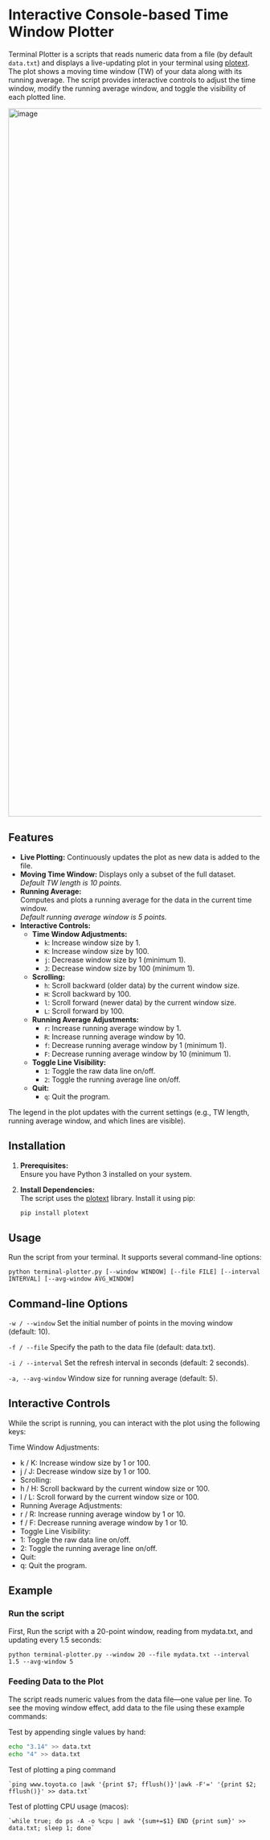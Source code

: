 # Interactive Console-based Time Window Plotter

Terminal Plotter is a scripts that reads numeric data from a file (by default `data.txt`) and displays a live-updating plot in your terminal using [plotext](https://pypi.org/project/plotext/). The plot shows a moving time window (TW) of your data along with its running average. The script provides interactive controls to adjust the time window, modify the running average window, and toggle the visibility of each plotted line.

<img width="1408" alt="image" src="https://github.com/user-attachments/assets/fd7218a5-e979-43ab-bbec-5e0be94a39b5" />

## Features

- **Live Plotting:** Continuously updates the plot as new data is added to the file.
- **Moving Time Window:** Displays only a subset of the full dataset.  
  *Default TW length is 10 points.*
- **Running Average:**  
  Computes and plots a running average for the data in the current time window.  
  *Default running average window is 5 points.*
- **Interactive Controls:**
  - **Time Window Adjustments:**
    - `k`: Increase window size by 1.
    - `K`: Increase window size by 100.
    - `j`: Decrease window size by 1 (minimum 1).
    - `J`: Decrease window size by 100 (minimum 1).
  - **Scrolling:**
    - `h`: Scroll backward (older data) by the current window size.
    - `H`: Scroll backward by 100.
    - `l`: Scroll forward (newer data) by the current window size.
    - `L`: Scroll forward by 100.
  - **Running Average Adjustments:**
    - `r`: Increase running average window by 1.
    - `R`: Increase running average window by 10.
    - `f`: Decrease running average window by 1 (minimum 1).
    - `F`: Decrease running average window by 10 (minimum 1).
  - **Toggle Line Visibility:**
    - `1`: Toggle the raw data line on/off.
    - `2`: Toggle the running average line on/off.
  - **Quit:**
    - `q`: Quit the program.

The legend in the plot updates with the current settings (e.g., TW length, running average window, and which lines are visible).

## Installation

1. **Prerequisites:**  
   Ensure you have Python 3 installed on your system.

2. **Install Dependencies:**  
   The script uses the [plotext](https://pypi.org/project/plotext/) library. Install it using pip:
   ```bash
   pip install plotext
   ```

## Usage
Run the script from your terminal. It supports several command-line options:

`python terminal-plotter.py [--window WINDOW] [--file FILE] [--interval INTERVAL] [--avg-window AVG_WINDOW]`


## Command-line Options
`-w / --window`
Set the initial number of points in the moving window (default: 10).

`-f / --file`
Specify the path to the data file (default: data.txt).

`-i / --interval`
Set the refresh interval in seconds (default: 2 seconds).

`-a, --avg-window`
Window size for running average (default: 5).


## Interactive Controls

While the script is running, you can interact with the plot using the following keys:


Time Window Adjustments:


-   k / K: Increase window size by 1 or 100.
-   j / J: Decrease window size by 1 or 100.
-   Scrolling:
-   h / H: Scroll backward by the current window size or 100.
-   l / L: Scroll forward by the current window size or 100.
-   Running Average Adjustments:
-   r / R: Increase running average window by 1 or 10.
-   f / F: Decrease running average window by 1 or 10.
-   Toggle Line Visibility:
-   1: Toggle the raw data line on/off.
-   2: Toggle the running average line on/off.
-   Quit:
-   q: Quit the program.

## Example

### Run the script
First, Run the script with a 20-point window, reading from mydata.txt, and updating every 1.5 seconds:

  `python terminal-plotter.py --window 20 --file mydata.txt --interval 1.5 --avg-window 5`









### Feeding Data to the Plot

The script reads numeric values from the data file—one value per line. To see the moving window effect, add data to the file using these example commands:

Test by appending single values by hand:

  ```bash
  echo "3.14" >> data.txt
  echo "4" >> data.txt
  ```

Test of plotting a ping command

    `ping www.toyota.co |awk '{print $7; fflush()}'|awk -F'=' '{print $2; fflush()}' >> data.txt`

Test of plotting CPU usage (macos):

    `while true; do ps -A -o %cpu | awk '{sum+=$1} END {print sum}' >> data.txt; sleep 1; done`

